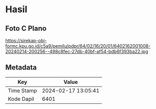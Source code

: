 # Hasil

## Foto C Plano

https://sirekap-obj-formc.kpu.go.id/c5a9/pemilu/pdpr/64/02/16/20/01/6402162001008-20240214-200256--498c8fec-27db-40bf-af54-bdb6f393ba22.jpg


## Metadata

| Key        | Value               |
| ---------- | ------------------- |
| Time Stamp | 2024-02-17 13:05:41 |
| Kode Dapil | 6401                |



